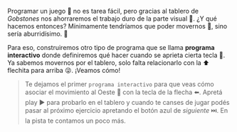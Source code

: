 <gs-attire attire-url="https://raw.githubusercontent.com/MumukiProject/mumuki-guia-gobstones-eventos-kids/master/assets/attires/config_1553019422996.json"></gs-attire>

<gs-toolbox toolbox-url="https://raw.githubusercontent.com/MumukiProject/mumuki-guia-gobstones-eventos-kids/master/assets/toolbox_1554479911696.xml"></gs-toolbox>

<gs-keyboard-config keyboard-url="https://raw.githubusercontent.com/MumukiProject/mumuki-guia-gobstones-eventos-kids/master/assets/keyboard.json"></gs-keyboard-config>

Programar un juego :space_invader: no es tarea fácil, pero gracias al tablero de _Gobstones_ nos ahorraremos el trabajo duro de la parte visual :eyes:. ¿Y qué hacemos entonces? Mínimamente tendríamos que poder movernos :dancer:, sino sería aburridísimo. :bow:

Para eso, construiremos otro tipo de programa que se llama **programa interactivo** donde definiremos qué hacer cuando se aprieta cierta tecla :radio_button:. Ya sabemos movernos por el tablero, solo falta relacionarlo con la :arrow_up: flechita para arriba :stuck_out_tongue_winking_eye:. ¡Veamos cómo!

> Te dejamos el primer `programa interactivo` para que veas cómo asociar el movimiento al Oeste :walking: con la tecla de la flecha :arrow_left:. Apretá play :arrow_forward: para probarlo en el tablero y cuando te canses de jugar podés pasar al próximo ejercicio apretando el botón azul de _siguiente_ ⏭️. En la pista te contamos un poco más.
